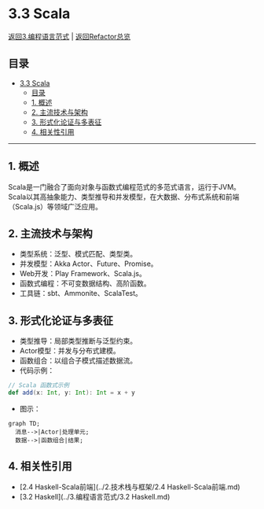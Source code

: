 # 3.3 Scala

[返回3.编程语言范式](./README.md) | [返回Refactor总览](../README.md)

## 目录

- [3.3 Scala](#33-scala)
  - [目录](#目录)
  - [1. 概述](#1-概述)
  - [2. 主流技术与架构](#2-主流技术与架构)
  - [3. 形式化论证与多表征](#3-形式化论证与多表征)
  - [4. 相关性引用](#4-相关性引用)

---

## 1. 概述
Scala是一门融合了面向对象与函数式编程范式的多范式语言，运行于JVM。Scala以其高抽象能力、类型推导和并发模型，在大数据、分布式系统和前端（Scala.js）等领域广泛应用。

## 2. 主流技术与架构
- 类型系统：泛型、模式匹配、类型类。
- 并发模型：Akka Actor、Future、Promise。
- Web开发：Play Framework、Scala.js。
- 函数式编程：不可变数据结构、高阶函数。
- 工具链：sbt、Ammonite、ScalaTest。

## 3. 形式化论证与多表征
- 类型推导：局部类型推断与泛型约束。
- Actor模型：并发与分布式建模。
- 函数组合：以组合子模式描述数据流。
- 代码示例：
```scala
// Scala 函数式示例
def add(x: Int, y: Int): Int = x + y
```
- 图示：
```mermaid
graph TD;
  消息-->|Actor|处理单元;
  数据-->|函数组合|结果;
```

## 4. 相关性引用
- [2.4 Haskell-Scala前端](../2.技术栈与框架/2.4 Haskell-Scala前端.md)
- [3.2 Haskell](../3.编程语言范式/3.2 Haskell.md)
